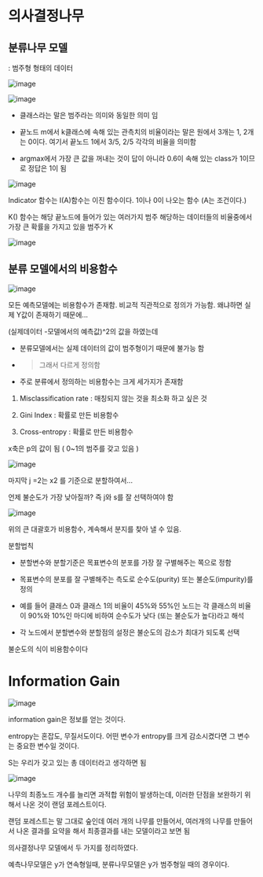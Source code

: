 # 의사결정나무

## 분류나무 모델
: 범주형 형태의 데이터

![image](https://user-images.githubusercontent.com/79880336/111902309-50254980-8a80-11eb-9030-3a8fa741237e.png)

![image](https://user-images.githubusercontent.com/79880336/111902312-53203a00-8a80-11eb-8b93-5d46173539b3.png)

- 클래스라는 말은 범주라는 의미와 동일한 의미 임

- 끝노드 m에서 k클래스에 속해 있는 관측치의 비율이라는 말은
  원에서 3개는 1, 2개는 0이다. 여기서 끝노드 1에서 3/5, 2/5 각각의 비율을 의미함

- argmax에서 가장 큰 값을 꺼내는 것이 답이 아니라 0.6이 속해 있는 class가 1이므로 정답은 1이 됨

![image](https://user-images.githubusercontent.com/79880336/111902334-692dfa80-8a80-11eb-8661-911052ec29f6.png)

Indicator 함수는 I(A)함수는 이진 함수이다. 1이나 0이 나오는 함수  (A는 조건이다.)

K() 함수는 해당 끝노드에 들어가 있는 여러가지 범주 해당하는 데이터들의 비율중에서 가장 큰 확률을 가지고 있을 범주가 K


![image](https://user-images.githubusercontent.com/79880336/111902989-579a2200-8a83-11eb-92f3-087194f328af.png)

## 분류 모델에서의 비용함수

![image](https://user-images.githubusercontent.com/79880336/111902343-721ecc00-8a80-11eb-8193-d5d5605793b2.png)

모든 예측모델에는 비용함수가 존재함. 비교적 직관적으로 정의가 가능함. 왜냐하면 실제  Y값이 존재하기 때문에...

(실제데이터 -모델에서의 예측값)^2의 값을 하였는데 
- 분류모델에서는 실제 데이터의 값이 범주형이기 때문에 불가능 함
- > 그래서 다르게 정의함
- 주로 분류에서 정의하는 비용함수는 크게 세가지가 존재함

1. Misclassification rate : 매칭되지 않는 것을 최소화 하고 싶은 것

2. Gini Index : 확률로 만든 비용함수

3. Cross-entropy : 확률로 만든 비용함수 

x축은 p의 값이 됨 ( 0~1의 범주를 갖고 있음 )

![image](https://user-images.githubusercontent.com/79880336/111902394-9f6b7a00-8a80-11eb-909d-a29226c04b87.png)

마지막 j =2는 x2 를 기준으로 분할하여서...

언제 불순도가 가장 낮아질까? 즉 j와 s를 잘 선택하여야 함

![image](https://user-images.githubusercontent.com/79880336/111902410-aa260f00-8a80-11eb-9e75-84cf016b7b98.png)

위의 큰 대괄호가 비용함수, 계속해서 분지를 찾아 낼 수 있음. 

분할법칙
- 분할변수와 분할기준은 목표변수의 분포를 가장 잘 구별해주는 쪽으로 정함

- 목표변수의 분포를 잘 구별해주는 측도로 순수도(purity) 또는 불순도(impurity)를 정의

- 예를 들어 클래스 0과 클래스 1의 비율이 45%와 55%인 노드는 각 클래스의 비율이 90%와  10%인 마디에 비하여 순수도가 낮다
(또는 불순도가 높다)라고 해석

- 각 노드에서 분할변수와 분할점의 설정은 불순도의 감소가 최대가 되도록 선택

불순도의 식이 비용함수이다

#  Information Gain

![image](https://user-images.githubusercontent.com/79880336/111902448-de013480-8a80-11eb-9dfe-92f9ed02e75f.png)

information gain은 정보를 얻는 것이다.

entropy는 혼잡도, 무질서도이다. 어떤 변수가 entropy를 크게 감소시켰다면 그 변수는 중요한 변수일 것이다.

S는 우리가 갖고 있는 총 데이터라고 생각하면 됨

![image](https://user-images.githubusercontent.com/79880336/111902482-fbce9980-8a80-11eb-954f-452ce4447f56.png)

나무의 최종노드 개수를 늘리면 과적합 위험이 발생하는데, 이러한 단점을 보완하기 위해서 나온 것이 랜덤 포레스트이다. 

랜덤 포레스트는 말 그대로 숲인데 여러 개의 나무를 만들어서, 여러개의 나무를 만들어서 나온 결과를 요약을 해서 최종결과를 내는 모델이라고 보면 됨

의사결정나무 모델에서 두 가지를 정리하였다.

예측나무모델은 y가 연속형일때, 분류나무모델은 y가 범주형일 때의 경우이다.
